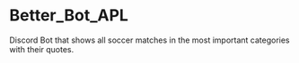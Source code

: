 # Better_Bot_APL
Discord Bot that shows all soccer matches in the most important categories with their quotes.
